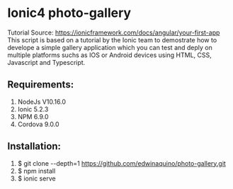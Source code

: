 # Ionic4 photo-gallery
Tutorial Source: https://ionicframework.com/docs/angular/your-first-app
This script is based on a tutorial by the Ionic team to demostrate how to develope a simple gallery application which you can test and deply on multiple platforms suchs as IOS or Android devices using HTML, CSS, Javascript and Typescript.
## Requirements:
1. NodeJs V10.16.0
2. Ionic 5.2.3
3. NPM 6.9.0
4. Cordova 9.0.0
## Installation:
1. $ git clone --depth=1 https://github.com/edwinaquino/photo-gallery.git
2. $ npm install
3. $ ionic serve
